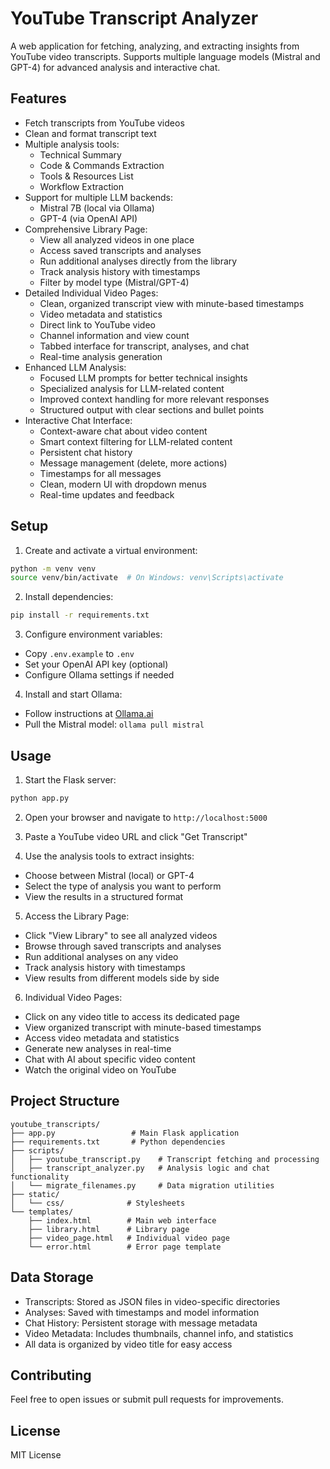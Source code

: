 # YouTube Transcript Analyzer

A web application for fetching, analyzing, and extracting insights from YouTube video transcripts. Supports multiple language models (Mistral and GPT-4) for advanced analysis and interactive chat.

## Features

- Fetch transcripts from YouTube videos
- Clean and format transcript text
- Multiple analysis tools:
  - Technical Summary
  - Code & Commands Extraction
  - Tools & Resources List
  - Workflow Extraction
- Support for multiple LLM backends:
  - Mistral 7B (local via Ollama)
  - GPT-4 (via OpenAI API)
- Comprehensive Library Page:
  - View all analyzed videos in one place
  - Access saved transcripts and analyses
  - Run additional analyses directly from the library
  - Track analysis history with timestamps
  - Filter by model type (Mistral/GPT-4)
- Detailed Individual Video Pages:
  - Clean, organized transcript view with minute-based timestamps
  - Video metadata and statistics
  - Direct link to YouTube video
  - Channel information and view count
  - Tabbed interface for transcript, analyses, and chat
  - Real-time analysis generation
- Enhanced LLM Analysis:
  - Focused LLM prompts for better technical insights
  - Specialized analysis for LLM-related content
  - Improved context handling for more relevant responses
  - Structured output with clear sections and bullet points
- Interactive Chat Interface:
  - Context-aware chat about video content
  - Smart context filtering for LLM-related content
  - Persistent chat history
  - Message management (delete, more actions)
  - Timestamps for all messages
  - Clean, modern UI with dropdown menus
  - Real-time updates and feedback

## Setup

1. Create and activate a virtual environment:
```bash
python -m venv venv
source venv/bin/activate  # On Windows: venv\Scripts\activate
```

2. Install dependencies:
```bash
pip install -r requirements.txt
```

3. Configure environment variables:
- Copy `.env.example` to `.env`
- Set your OpenAI API key (optional)
- Configure Ollama settings if needed

4. Install and start Ollama:
- Follow instructions at [Ollama.ai](https://ollama.ai)
- Pull the Mistral model: `ollama pull mistral`

## Usage

1. Start the Flask server:
```bash
python app.py
```

2. Open your browser and navigate to `http://localhost:5000`

3. Paste a YouTube video URL and click "Get Transcript"

4. Use the analysis tools to extract insights:
- Choose between Mistral (local) or GPT-4
- Select the type of analysis you want to perform
- View the results in a structured format

5. Access the Library Page:
- Click "View Library" to see all analyzed videos
- Browse through saved transcripts and analyses
- Run additional analyses on any video
- Track analysis history with timestamps
- View results from different models side by side

6. Individual Video Pages:
- Click on any video title to access its dedicated page
- View organized transcript with minute-based timestamps
- Access video metadata and statistics
- Generate new analyses in real-time
- Chat with AI about specific video content
- Watch the original video on YouTube

## Project Structure

```
youtube_transcripts/
├── app.py                 # Main Flask application
├── requirements.txt       # Python dependencies
├── scripts/
│   ├── youtube_transcript.py    # Transcript fetching and processing
│   ├── transcript_analyzer.py   # Analysis logic and chat functionality
│   └── migrate_filenames.py     # Data migration utilities
├── static/
│   └── css/              # Stylesheets
└── templates/
    ├── index.html        # Main web interface
    ├── library.html      # Library page
    ├── video_page.html   # Individual video page
    └── error.html        # Error page template
```

## Data Storage

- Transcripts: Stored as JSON files in video-specific directories
- Analyses: Saved with timestamps and model information
- Chat History: Persistent storage with message metadata
- Video Metadata: Includes thumbnails, channel info, and statistics
- All data is organized by video title for easy access

## Contributing

Feel free to open issues or submit pull requests for improvements.

## License

MIT License 